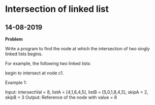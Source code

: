 # Intersection of linked list


## 14-08-2019



**Problem**

Write a program to find the node at which the intersection of two singly linked lists begins.

For example, the following two linked lists:

begin to intersect at node c1.

Example 1:

Input: intersectVal = 8, listA = [4,1,8,4,5], listB = [5,0,1,8,4,5], skipA = 2, skipB = 3
Output: Reference of the node with value = 8









